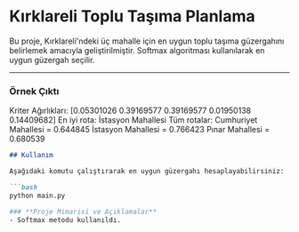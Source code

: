 # Kırklareli Toplu Taşıma Planlama

Bu proje, Kırklareli'ndeki üç mahalle için en uygun toplu taşıma güzergahını belirlemek amacıyla geliştirilmiştir.
Softmax algoritması kullanılarak en uygun güzergah seçilir.

---

### **Örnek Çıktı**
Kriter Ağırlıkları: [0.05301026 0.39169577 0.39169577 0.01950138 0.14409682]
En iyi rota: İstasyon Mahallesi
Tüm rotalar:
Cumhuriyet Mahallesi = 0.644845
İstasyon Mahallesi = 0.766423
Pınar Mahallesi = 0.680539

```md
## Kullanım

Aşağıdaki komutu çalıştırarak en uygun güzergahı hesaplayabilirsiniz:

```bash
python main.py

### **Proje Mimarisi ve Açıklamalar**
- Softmax metodu kullanıldı.
